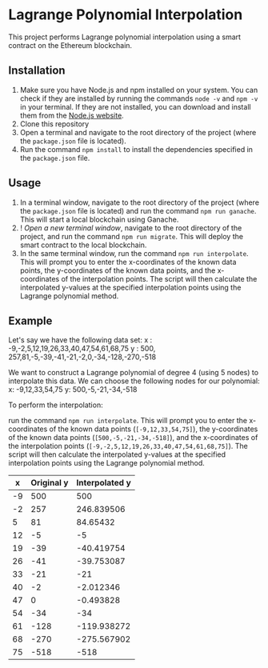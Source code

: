 # Lagrange Polynomial Interpolation

This project performs Lagrange polynomial interpolation using a smart contract on the Ethereum blockchain.

## Installation

1. Make sure you have Node.js and npm installed on your system. You can check if they are installed by running the commands `node -v` and `npm -v` in your terminal. If they are not installed, you can download and install them from the [Node.js website](https://nodejs.org/).
2. Clone this repository
3. Open a terminal and navigate to the root directory of the project (where the `package.json` file is located).
4. Run the command `npm install` to install the dependencies specified in the `package.json` file.

## Usage

1. In a terminal window, navigate to the root directory of the project (where the `package.json` file is located) and run the command `npm run ganache`. This will start a local blockchain using Ganache.
2. ! *Open a new terminal window*, navigate to the root directory of the project, and run the command `npm run migrate`. This will deploy the smart contract to the local blockchain.
3. In the same terminal window, run the command `npm run interpolate`. This will prompt you to enter the x-coordinates of the known data points, the y-coordinates of the known data points, and the x-coordinates of the interpolation points. The script will then calculate the interpolated y-values at the specified interpolation points using the Lagrange polynomial method.


## Example

Let's say we have the following data set:
x : -9,-2,5,12,19,26,33,40,47,54,61,68,75
y : 500, 257,81,-5,-39,-41,-21,-2,0,-34,-128,-270,-518

We want to construct a Lagrange polynomial of degree 4 (using 5 nodes) to interpolate this data. We can choose the following nodes for our polynomial:
x: -9,12,33,54,75 
y: 500,-5,-21,-34,-518


To perform the interpolation:

run the command `npm run interpolate`. This will prompt you to enter the x-coordinates of the known data points (`[-9,12,33,54,75]`), the y-coordinates of the known data points (`[500,-5,-21,-34,-518]`), and the x-coordinates of the interpolation points (`[-9,-2,5,12,19,26,33,40,47,54,61,68,75]`).
The script will then calculate the interpolated y-values at the specified interpolation points using the Lagrange polynomial method. 

| x   | Original y | Interpolated y |
|-----|------------|----------------|
| -9  | 500        | 500            |
| -2  | 257        | 246.839506     |
| 5   | 81         | 84.65432       |
| 12  | -5         | -5             |
| 19  | -39        | -40.419754     |
| 26  | -41        | -39.753087     |
| 33  | -21        | -21            |
| 40  | -2         | -2.012346      |
| 47  | 0          | -0.493828      |
| 54  | -34        | -34            |
| 61  | -128       | -119.938272    |
| 68  | -270       | -275.567902    |
| 75  | -518       | -518           |
